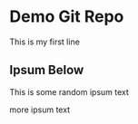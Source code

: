 # Demo Git Repo

This is my first line

## Ipsum Below

This is some random ipsum text

more ipsum text